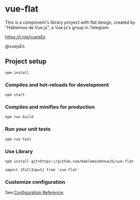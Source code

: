 # vue-flat

This is a component's library proyect with flat design, created by "Hablemos de Vue.js", a Vue.js's group in Telegram.

https://t.me/vuejsEs

@vuejsEs

## Project setup
```
npm install
```

### Compiles and hot-reloads for development
```
npm start
```

### Compiles and minifies for production
```
npm run build
```

### Run your unit tests
```
npm run test
```

### Use Library
```
npm install git+https://github.com/HablemosDeVueJS/vue-flat
```
`import {FullInput} from 'vue-flat'`

### Customize configuration
See [Configuration Reference](https://cli.vuejs.org/config/).
